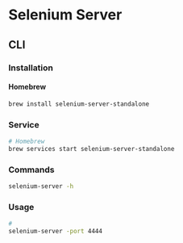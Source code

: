 # Selenium Server

## CLI

### Installation

#### Homebrew

```sh
brew install selenium-server-standalone
```

### Service

```sh
# Homebrew
brew services start selenium-server-standalone
```

### Commands

```sh
selenium-server -h
```

### Usage

```sh
#
selenium-server -port 4444
```
